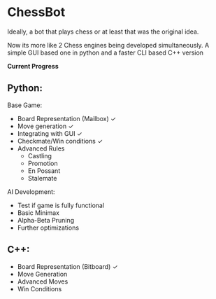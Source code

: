 # ChessBot
Ideally, a bot that plays chess or at least that was the original idea.

Now its more like 2 Chess engines being developed simultaneously. A simple GUI based one in python and a faster CLI based C++ version

**Current Progress**

## Python:
Base Game:
- Board Representation (Mailbox) ✓
- Move generation ✓
- Integrating with GUI ✓
- Checkmate/Win conditions ✓
- Advanced Rules
    - Castling
    - Promotion
    - En Possant
    - Stalemate

AI Development:
- Test if game is fully functional
- Basic Minimax
- Alpha-Beta Pruning
- Further optimizations
## C++:
- Board Representation (Bitboard) ✓
- Move Generation
- Advanced Moves
- Win Conditions
